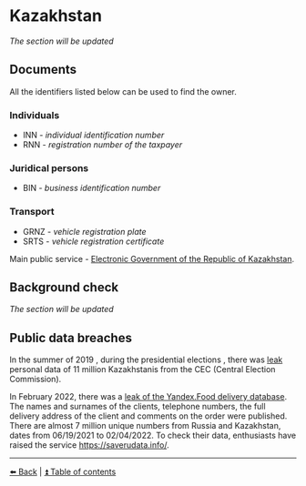 # Kazakhstan

_The section will be updated_

## Documents

All the identifiers listed below can be used to find the owner.

### Individuals
- INN - *individual identification number*
- RNN - *registration number of the taxpayer*

### Juridical persons
- BIN - *business identification number*

### Transport
- GRNZ - *vehicle registration plate*
- SRTS - *vehicle registration certificate*

Main public service - [Electronic Government of the Republic of Kazakhstan](https://egov.kz/).

## Background check

*The section will be updated*

## Public data breaches

In the summer of 2019 , during the presidential elections , there was
[leak](https://www.facebook.com/cyberseckz/photos/a.1721444308083307/2450405611853836)
personal data of 11 million Kazakhstanis from the CEC (Central Election Commission).

In February 2022, there was a [leak of the Yandex.Food delivery database](https://habr.com/ru/news/t/654039/).
The names and surnames of the clients, telephone numbers,
the full delivery address of the client and comments on the order were published.
There are almost 7 million unique numbers from Russia and Kazakhstan, dates from 06/19/2021 to 02/04/2022.
To check their data, enthusiasts have raised the service https://saverudata.info/.

---

[⬅️ Back](./ukraine.md) | [⏫ Table of contents](../README.md)

